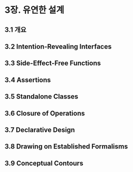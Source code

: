 # 3장. 유연한 설계
## 3.1 개요

## 3.2 Intention-Revealing Interfaces
## 3.3 Side-Effect-Free Functions
## 3.4 Assertions
## 3.5 Standalone Classes
## 3.6 Closure of Operations
## 3.7 Declarative Design
## 3.8 Drawing on Established Formalisms
## 3.9 Conceptual Contours
